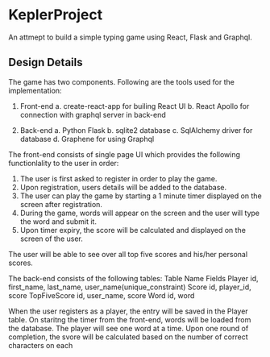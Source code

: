 # KeplerProject
An attmept to build a simple typing game using React, Flask and Graphql.

## Design Details
 The game has two components. Following are the tools used for the implementation:
  
  1. Front-end
   a. create-react-app for builing React UI
   b. React Apollo for connection with graphql server in back-end
   
  2. Back-end
    a. Python Flask 
    b. sqlite2 database
    c. SqlAlchemy driver for database 
    d. Graphene for using Graphql
    
   The front-end consists of single page UI which provides the following functionlality to 
   the user in order:
   1. The user is first asked to register in order to play the game.
   2. Upon registration, users details will be added to the database.
   3. The user can play the game by starting a 1 minute timer displayed on the screen after registration.
   4. During the game, words will appear on the screen and the user will type the word and submit it.
   5. Upon timer expiry, the score will be calculated and displayed on the screen of the user.

The user will be able to see over all top five scores and his/her personal scores.

   The back-end consists of the following tables:
      Table Name      Fields
      Player          id, first_name, last_name, user_name(unique_constraint)
      Score           id, player_id, score
      TopFiveScore    id, user_name, score
      Word            id, word
      
      
When the user registers as a player, the entry will be saved in the Player table. On staritng the timer 
from the front-end, words will be loaded from the database. The player will see one word at a time. Upon 
one round of completion, the svore will be calculated based on the number of correct characters on each 
    
  
  
